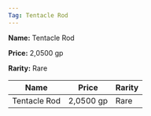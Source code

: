 ```yaml
---
Tag: Tentacle Rod
---
```


**Name:** Tentacle Rod

**Price:** 2,0500 gp

**Rarity:** Rare

| Name     | Price     | Rarity     |
| -------- | --------- | ---------- |
| Tentacle Rod | 2,0500 gp | Rare |
